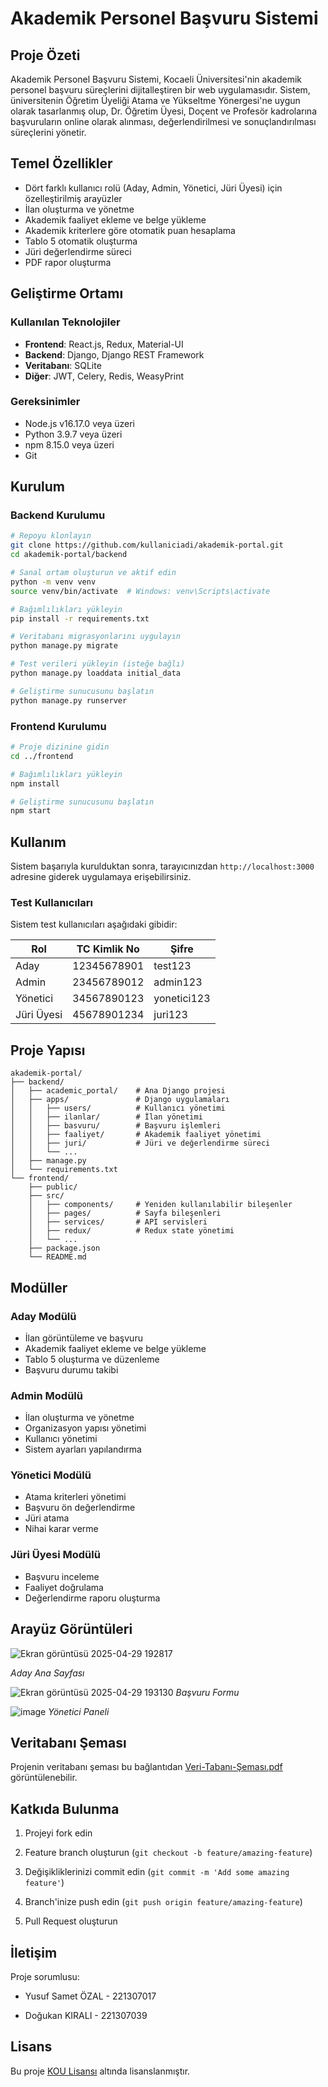 # Akademik Personel Başvuru Sistemi

## Proje Özeti
Akademik Personel Başvuru Sistemi, Kocaeli Üniversitesi'nin akademik personel başvuru süreçlerini dijitalleştiren bir web uygulamasıdır. Sistem, üniversitenin Öğretim Üyeliği Atama ve Yükseltme Yönergesi'ne uygun olarak tasarlanmış olup, Dr. Öğretim Üyesi, Doçent ve Profesör kadrolarına başvuruların online olarak alınması, değerlendirilmesi ve sonuçlandırılması süreçlerini yönetir.

## Temel Özellikler
- Dört farklı kullanıcı rolü (Aday, Admin, Yönetici, Jüri Üyesi) için özelleştirilmiş arayüzler
- İlan oluşturma ve yönetme
- Akademik faaliyet ekleme ve belge yükleme
- Akademik kriterlere göre otomatik puan hesaplama
- Tablo 5 otomatik oluşturma
- Jüri değerlendirme süreci
- PDF rapor oluşturma

## Geliştirme Ortamı

### Kullanılan Teknolojiler
- **Frontend**: React.js, Redux, Material-UI
- **Backend**: Django, Django REST Framework
- **Veritabanı**: SQLite
- **Diğer**: JWT, Celery, Redis, WeasyPrint

### Gereksinimler
- Node.js v16.17.0 veya üzeri
- Python 3.9.7 veya üzeri
- npm 8.15.0 veya üzeri
- Git

## Kurulum

### Backend Kurulumu
```bash
# Repoyu klonlayın
git clone https://github.com/kullaniciadi/akademik-portal.git
cd akademik-portal/backend

# Sanal ortam oluşturun ve aktif edin
python -m venv venv
source venv/bin/activate  # Windows: venv\Scripts\activate

# Bağımlılıkları yükleyin
pip install -r requirements.txt

# Veritabanı migrasyonlarını uygulayın
python manage.py migrate

# Test verileri yükleyin (isteğe bağlı)
python manage.py loaddata initial_data

# Geliştirme sunucusunu başlatın
python manage.py runserver
```

### Frontend Kurulumu
```bash
# Proje dizinine gidin
cd ../frontend

# Bağımlılıkları yükleyin
npm install

# Geliştirme sunucusunu başlatın
npm start
```

## Kullanım
Sistem başarıyla kurulduktan sonra, tarayıcınızdan `http://localhost:3000` adresine giderek uygulamaya erişebilirsiniz.

### Test Kullanıcıları
Sistem test kullanıcıları aşağıdaki gibidir:

| Rol | TC Kimlik No | Şifre |
|-----|-------------|-------|
| Aday | 12345678901 | test123 |
| Admin | 23456789012 | admin123 |
| Yönetici | 34567890123 | yonetici123 |
| Jüri Üyesi | 45678901234 | juri123 |

## Proje Yapısı
```
akademik-portal/
├── backend/
│   ├── academic_portal/    # Ana Django projesi
│   ├── apps/               # Django uygulamaları
│   │   ├── users/          # Kullanıcı yönetimi
│   │   ├── ilanlar/        # İlan yönetimi
│   │   ├── basvuru/        # Başvuru işlemleri
│   │   ├── faaliyet/       # Akademik faaliyet yönetimi
│   │   ├── juri/           # Jüri ve değerlendirme süreci
│   │   └── ...
│   ├── manage.py
│   └── requirements.txt
└── frontend/
    ├── public/
    ├── src/
    │   ├── components/     # Yeniden kullanılabilir bileşenler
    │   ├── pages/          # Sayfa bileşenleri
    │   ├── services/       # API servisleri
    │   ├── redux/          # Redux state yönetimi
    │   └── ...
    ├── package.json
    └── README.md
```

## Modüller

### Aday Modülü
- İlan görüntüleme ve başvuru
- Akademik faaliyet ekleme ve belge yükleme
- Tablo 5 oluşturma ve düzenleme
- Başvuru durumu takibi

### Admin Modülü
- İlan oluşturma ve yönetme
- Organizasyon yapısı yönetimi
- Kullanıcı yönetimi
- Sistem ayarları yapılandırma

### Yönetici Modülü
- Atama kriterleri yönetimi
- Başvuru ön değerlendirme
- Jüri atama
- Nihai karar verme

### Jüri Üyesi Modülü
- Başvuru inceleme
- Faaliyet doğrulama
- Değerlendirme raporu oluşturma

## Arayüz Görüntüleri

![Ekran görüntüsü 2025-04-29 192817](https://github.com/user-attachments/assets/2da1fa79-cae4-4ddb-88c0-eadb7dcd5b61)

*Aday Ana Sayfası*

![Ekran görüntüsü 2025-04-29 193130](https://github.com/user-attachments/assets/01d89fdb-e378-4ae2-b9ea-e4590af14017)
*Başvuru Formu*

![image](https://github.com/user-attachments/assets/5b69e14e-552f-44ce-9f58-522383cf8e2a)
*Yönetici Paneli*

## Veritabanı Şeması
Projenin veritabanı şeması bu bağlantıdan [Veri-Tabanı-Şeması.pdf](https://github.com/user-attachments/files/19965602/Adsiz.dokuman.5.pdf) görüntülenebilir.

## Katkıda Bulunma
1. Projeyi fork edin
2. Feature branch oluşturun (`git checkout -b feature/amazing-feature`)

3. Değişikliklerinizi commit edin (`git commit -m 'Add some amazing feature'`)
4. Branch'inize push edin (`git push origin feature/amazing-feature`)
5. Pull Request oluşturun

## İletişim
Proje sorumlusu: 
- Yusuf Samet ÖZAL - 221307017

- Doğukan KIRALI - 221307039

## Lisans
Bu proje [KOU Lisansı](LICENSE) altında lisanslanmıştır.

